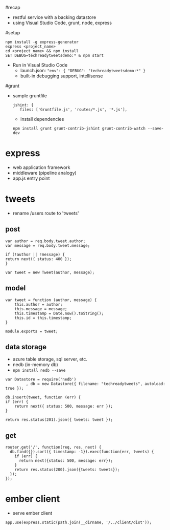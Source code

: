#recap
* restful service with a backing datastore
* using Visual Studio Code, grunt, node, express

#setup
```
npm install -g express-generator
express <project_name>
cd <project_name> && npm install
SET DEBUG=techreadytweetsdemo:* & npm start

```
* Run in Visual Studio Code
	* launch.json: `"env": { "DEBUG": "techreadytweetsdemo:*" }`
	* built-in debugging support, intellisense

#grunt
* sample gruntfile
   ```
   jshint: {
      files: ['Gruntfile.js', 'routes/*.js', '*.js'],
   ```
  * install dependencies
   ```
   npm install grunt grunt-contrib-jshint grunt-contrib-watch --save-dev
   ```

# express
 * web application framework
 * middleware (pipeline analogy)
 * app.js entry point

# tweets
* rename /users route to 'tweets'

## post
```
var author = req.body.tweet.author;
var message = req.body.tweet.message;

if (!author || !message) {
return next({ status: 400 });
}

var tweet = new Tweet(author, message);
```

## model

```
var tweet = function (author, message) {
	this.author = author;
  	this.message = message;
  	this.timestamp = Date.now().toString();
  	this.id = this.timestamp;
}

module.exports = tweet;
``` 

## data storage
* azure table storage, sql server, etc.
* nedb (in-memory db)
* `npm install nedb --save `

```
var Datastore = require('nedb')
	     , db = new Datastore({ filename: "techreadytweets", autoload: true });
```

```
db.insert(tweet, function (err) {
if (err) {
    return next({ status: 500, message: err });
}

return res.status(201).json({ tweets: tweet });
```

## get
```
router.get('/', function(req, res, next) {
  db.find({}).sort({ timestamp: -1}).exec(function(err, tweets) {
    if (err) {
      return next({status: 500, message: err});
    }
    return res.status(200).json({tweets: tweets});
  });
});
```

# ember client
* serve ember client
```
app.use(express.static(path.join(__dirname, '/../client/dist'));
```
